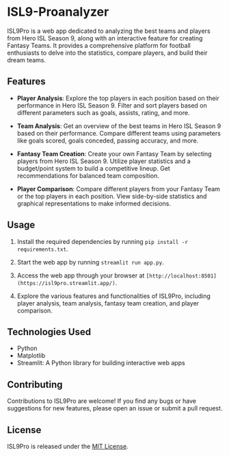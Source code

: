 # ISL9-Proanalyzer

ISL9Pro is a web app dedicated to analyzing the best teams and players from Hero ISL Season 9, along with an interactive feature for creating Fantasy Teams. It provides a comprehensive platform for football enthusiasts to delve into the statistics, compare players, and build their dream teams.

## Features

- **Player Analysis**: Explore the top players in each position based on their performance in Hero ISL Season 9. Filter and sort players based on different parameters such as goals, assists, rating, and more.

- **Team Analysis**: Get an overview of the best teams in Hero ISL Season 9 based on their performance. Compare different teams using parameters like goals scored, goals conceded, passing accuracy, and more.

- **Fantasy Team Creation**: Create your own Fantasy Team by selecting players from Hero ISL Season 9. Utilize player statistics and a budget/point system to build a competitive lineup. Get recommendations for balanced team composition.

- **Player Comparison**: Compare different players from your Fantasy Team or the top players in each position. View side-by-side statistics and graphical representations to make informed decisions.

## Usage

1. Install the required dependencies by running `pip install -r requirements.txt`.

2. Start the web app by running `streamlit run app.py`.

3. Access the web app through your browser at `[http://localhost:8501](https://isl9pro.streamlit.app/)`.

4. Explore the various features and functionalities of ISL9Pro, including player analysis, team analysis, fantasy team creation, and player comparison.

## Technologies Used

- Python
- Matplotlib
- Streamlit: A Python library for building interactive web apps


## Contributing

Contributions to ISL9Pro are welcome! If you find any bugs or have suggestions for new features, please open an issue or submit a pull request.

## License

ISL9Pro is released under the [MIT License](https://opensource.org/licenses/MIT).

